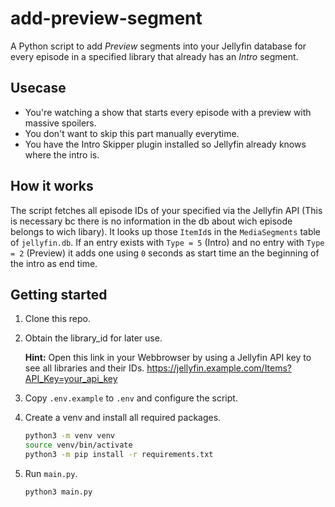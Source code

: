 # add-preview-segment

A Python script to add *Preview* segments into your Jellyfin database for every episode in a specified library that already has an *Intro* segment.

## Usecase
- You're watching a show that starts every episode with a preview with massive spoilers.
- You don't want to skip this part manually everytime.
- You have the Intro Skipper plugin installed so Jellyfin already knows where the intro is.

## How it works
The script fetches all episode IDs of your specified via the Jellyfin API (This is necessary bc there is no information in the db about wich episode belongs to wich libary). It looks up those `ItemId`s in the `MediaSegments` table of `jellyfin.db`. If an entry exists with `Type = 5` (Intro) and no entry with `Type = 2` (Preview) it adds one using `0` seconds as start time an the beginning of the intro as end time.

## Getting started

1. Clone this repo.

2. Obtain the library_id for later use.

    **Hint:** Open this link in your Webbrowser by using a Jellyfin API key to see all libraries and their IDs.
    https://jellyfin.example.com/Items?API_Key=your_api_key

2. Copy `.env.example` to `.env` and configure the script.

3. Create a venv and install all required packages.
    ```bash
    python3 -m venv venv
    source venv/bin/activate
    python3 -m pip install -r requirements.txt
    ```

4. Run `main.py`.
    ```bash
    python3 main.py
    ```